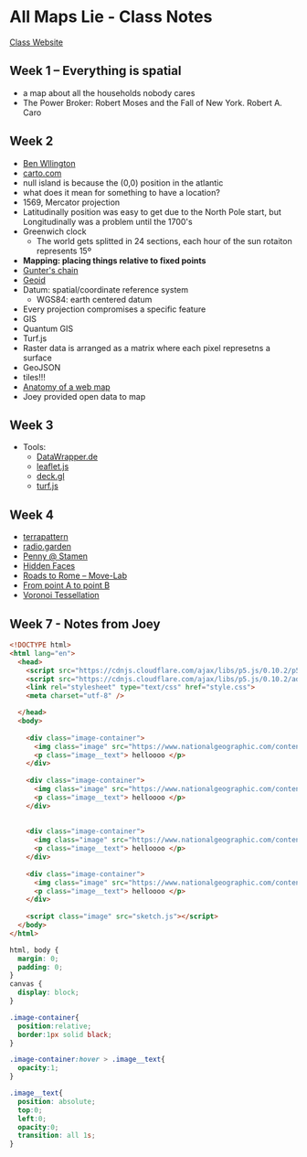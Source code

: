 # All Maps Lie - Class Notes

[Class Website](https://all-maps-lie-2020.netlify.com/)

## Week 1 – Everything is spatial
* a map about all the households nobody cares
* The Power Broker: Robert Moses and the Fall of New York. Robert A. Caro

## Week 2
* [Ben Wllington](https://iquantny.tumblr.com/about)
* [carto.com](https://carto.com/)
* null island is because the (0,0) position in the atlantic
* what does it mean for something to have a location?
* 1569, Mercator projection
* Latitudinally position was easy to get due to the North Pole start, but Longitudinally was a problem until the 1700's
* Greenwich clock
    * The world gets splitted in 24 sections, each hour of the sun rotaiton represents 15º
* **Mapping: placing things relative to fixed points**
* [Gunter's chain](https://en.wikipedia.org/wiki/Gunter%27s_chain)
* [Geoid](https://en.wikipedia.org/wiki/Geoid)
* Datum: spatial/coordinate reference system
    * WGS84: earth centered datum
* Every projection compromises a specific feature
* GIS
* Quantum GIS
* Turf.js
* Raster data is arranged as a matrix where each pixel represetns a surface
* GeoJSON
* tiles!!!
* [Anatomy of a web map](http://maptime.io/anatomy-of-a-web-map/#0)
* Joey provided open data to map

## Week 3
* Tools:
    * [DataWrapper.de](https://www.datawrapper.de/)
    * [leaflet.js](https://leafletjs.com/)
    * [deck.gl](https://deck.gl/)
    * [turf.js](https://turfjs.org/)

## Week 4
* [terrapattern](http://www.terrapattern.com/)
* [radio.garden](http://radio.garden/)
* [Penny @ Stamen](https://stamen.com/work/penny/)
* [Hidden Faces](https://geo.hidden-faces.net/beta/)
* [Roads to Rome – Move-Lab](https://www.move-lab.com/project/roadstorome/)
* [From point A to point B](https://from-a-to-b.github.io/)
* [Voronoi Tessellation](https://en.wikipedia.org/wiki/Voronoi_diagram)

## Week 7 - Notes from Joey

```html
<!DOCTYPE html>
<html lang="en">
  <head>
    <script src="https://cdnjs.cloudflare.com/ajax/libs/p5.js/0.10.2/p5.js"></script>
    <script src="https://cdnjs.cloudflare.com/ajax/libs/p5.js/0.10.2/addons/p5.sound.min.js"></script>
    <link rel="stylesheet" type="text/css" href="style.css">
    <meta charset="utf-8" />

  </head>
  <body>
    
    <div class="image-container">
      <img class="image" src="https://www.nationalgeographic.com/content/dam/ngdotcom/rights-exempt/maps/world-classic-2018-banner-clip-72.adapt.1900.1.jpg" style="width:200px"/>
      <p class="image__text"> helloooo </p>
    </div>
    
    <div class="image-container">
      <img class="image" src="https://www.nationalgeographic.com/content/dam/ngdotcom/rights-exempt/maps/world-classic-2018-banner-clip-72.adapt.1900.1.jpg" style="width:200px"/>
      <p class="image__text"> helloooo </p>
    </div>
    
    
    <div class="image-container">
      <img class="image" src="https://www.nationalgeographic.com/content/dam/ngdotcom/rights-exempt/maps/world-classic-2018-banner-clip-72.adapt.1900.1.jpg" style="width:200px"/>
      <p class="image__text"> helloooo </p>
    </div>
    
    <div class="image-container">
      <img class="image" src="https://www.nationalgeographic.com/content/dam/ngdotcom/rights-exempt/maps/world-classic-2018-banner-clip-72.adapt.1900.1.jpg" style="width:200px"/>
      <p class="image__text"> helloooo </p>
    </div>
    
    <script class="image" src="sketch.js"></script>
  </body>
</html>
```

```css
html, body {
  margin: 0;
  padding: 0;
}
canvas {
  display: block;
}

.image-container{
  position:relative;
  border:1px solid black;
}

.image-container:hover > .image__text{
  opacity:1;
}

.image__text{
  position: absolute;
  top:0;
  left:0;
  opacity:0;
  transition: all 1s;
}
```